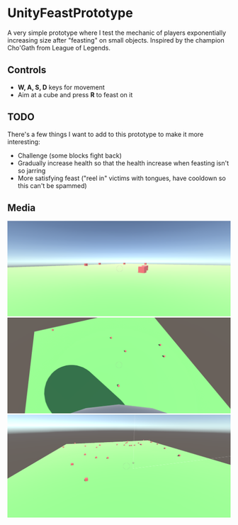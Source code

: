 # UnityFeastPrototype
A very simple prototype where I test the mechanic of players exponentially increasing size after "feasting" on small objects. Inspired by the champion Cho'Gath from League of Legends.

## Controls
- **W, A, S, D** keys for movement
- Aim at a cube and press **R** to feast on it

## TODO
There's a few things I want to add to this prototype to make it more interesting:
- Challenge (some blocks fight back)
- Gradually increase health so that the health increase when feasting isn't so jarring
- More satisfying feast ("reel in" victims with tongues, have cooldown so this can't be spammed)

## Media
![Starting state, where the player is normal sized.](Screenshot1.png?raw=true)
![Once the player starts consuming more innocent blocks, they will get much bigger.](Screenshot2.png)
![The blocks will flee as far from the player as possible, sometimes even falling off the map!](Screenshot3.png)

